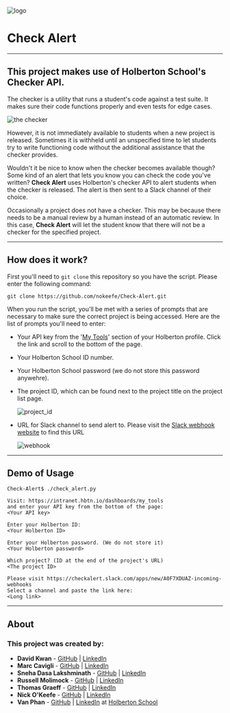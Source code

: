 ![logo](https://i.imgur.com/kRERWFj.png) 
# Check Alert
---
## This project makes use of Holberton School's Checker API.
The checker is a utility that runs a student's code against a test suite. It makes sure their code functions properly and even tests for edge cases.

![the checker](https://lh5.googleusercontent.com/AByTB2QIz3_JDrjs7LRuB4L-LxLb-1yjRjU8rzWfyR2UVKup7DYzPJXBCITHBcnW07axMVs0z4qgHoUyMSW2GBrnRxVpUhzja46SRhDjpEbcZUQwD2kFNMkkcBqi-hXVKNKJJDUX)

However, it is not immediately available to students when a new project is released. Sometimes it is withheld until an unspecified time to let students try to write functioning code without the additional assistance that the checker provides.

Wouldn't it be nice to know when the checker becomes available though? Some kind of an alert that lets you know you can check the code you've written? **Check Alert** uses Holberton's checker API to alert students when the checker is released. The alert is then sent to a Slack channel of their choice.

Occasionally a project does not have a checker. This may be because there needs to be a manual review by a human instead of an automatic review. In this case, **Check Alert** will let the student know that there will not be a checker for the specified project.

---
## How does it work?

First you'll need to `git clone` this repository so you have the script. Please enter the following command:

`git clone https://github.com/nokeefe/Check-Alert.git`

When you run the script, you'll be met with a series of prompts that are necessary to make sure the correct project is being accessed. Here are the list of prompts you'll need to enter:
* Your API key from the '[My Tools](https://intranet.hbtn.io/dashboards/my_tools)' section of your Holberton profile. Click the link and scroll to the bottom of the page.
* Your Holberton School ID number.
* Your Holberton School password (we do not store this password anywehre).
* The project ID, which can be found next to the project title on the project list page.

   ![project_id](https://i.imgur.com/m6BYfFU.png?1)

* URL for Slack channel to send alert to. Please visit the [Slack webhook website](https://checkalert.slack.com/apps/new/A0F7XDUAZ-incoming-webhooks) to find this URL

    ![webhook](https://i.imgur.com/ulj2AQ7.png)
---
## Demo of Usage

```
Check-Alert$ ./check_alert.py

Visit: https://intranet.hbtn.io/dashboards/my_tools
and enter your API key from the bottom of the page:
<Your API key>

Enter your Holberton ID:
<Your Holberton ID>

Enter your Holberton password. (We do not store it)
<Your Holberton password>

Which project? (ID at the end of the project's URL)
<The project ID>

Please visit https://checkalert.slack.com/apps/new/A0F7XDUAZ-incoming-webhooks
Select a channel and paste the link here:
<Long link>
```

---
## About
### This project was created by:

* **David Kwan** - [GitHub](https://github.com/dwkwan) | [LinkedIn](https://www.linkedin.com/in/david-kwan-1b0930129/)
* **Marc Cavigli** - [GitHub](https://github.com/MCavigli) | [LinkedIn](https://www.linkedin.com/in/marccavigli/)
* **Sneha Dasa Lakshminath** - [GitHub](https://github.com/snehadasa) | [LinkedIn](https://www.linkedin.com/in/sneha-dasa-lakshminath-a3433539/)
* **Russell Molimock** - [GitHub](https://github.com/Rmolimock) | [LinkedIn](https://www.linkedin.com/in/russellmolimock/)
* **Thomas Graeff** - [GitHub](https://github.com/graefft) | [LinkedIn](https://www.linkedin.com/in/thomas-graeff-b3ab4380/)
* **Nick O'Keefe** - [GitHub](https://github.com/nokeefe) | [LinkedIn](https://www.linkedin.com/in/nbokeefe/)
* **Van Phan** - [GitHub](https://github.com/vdphan) | [LinkedIn](https://www.linkedin.com/in/van-phan-344764180/) 
at [Holberton School](http://holbertonschool.com)
